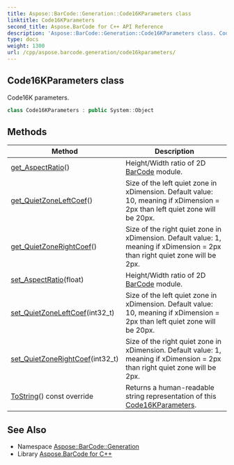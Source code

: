 ```yaml
---
title: Aspose::BarCode::Generation::Code16KParameters class
linktitle: Code16KParameters
second_title: Aspose.BarCode for C++ API Reference
description: 'Aspose::BarCode::Generation::Code16KParameters class. Code16K parameters in C++.'
type: docs
weight: 1300
url: /cpp/aspose.barcode.generation/code16kparameters/
---
```

## Code16KParameters class


Code16K parameters.

```cpp
class Code16KParameters : public System::Object
```

## Methods

| Method | Description |
| --- | --- |
| [get_AspectRatio](./get_aspectratio/)() | Height/Width ratio of 2D [BarCode](../../aspose.barcode/) module. |
| [get_QuietZoneLeftCoef](./get_quietzoneleftcoef/)() | Size of the left quiet zone in xDimension. Default value: 10, meaning if xDimension = 2px than left quiet zone will be 20px. |
| [get_QuietZoneRightCoef](./get_quietzonerightcoef/)() | Size of the right quiet zone in xDimension. Default value: 1, meaning if xDimension = 2px than right quiet zone will be 2px. |
| [set_AspectRatio](./set_aspectratio/)(float) | Height/Width ratio of 2D [BarCode](../../aspose.barcode/) module. |
| [set_QuietZoneLeftCoef](./set_quietzoneleftcoef/)(int32_t) | Size of the left quiet zone in xDimension. Default value: 10, meaning if xDimension = 2px than left quiet zone will be 20px. |
| [set_QuietZoneRightCoef](./set_quietzonerightcoef/)(int32_t) | Size of the right quiet zone in xDimension. Default value: 1, meaning if xDimension = 2px than right quiet zone will be 2px. |
| [ToString](./tostring/)() const override | Returns a human-readable string representation of this [Code16KParameters](./). |
## See Also

* Namespace [Aspose::BarCode::Generation](../)
* Library [Aspose.BarCode for C++](../../)
